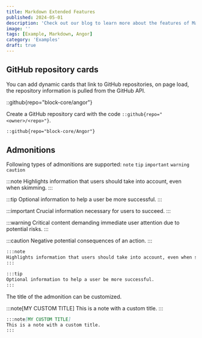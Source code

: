 ```yaml
---
title: Markdown Extended Features
published: 2024-05-01
description: 'Check out our blog to learn more about the features of Markdown'
image: ''
tags: [Example, Markdown, Angor]
category: 'Examples'
draft: true 
---
```


## GitHub repository cards
You can add dynamic cards that link to GitHub repositories, on page load, the repository information is pulled from the GitHub API. 

::github{repo="block-core/angor"}

Create a GitHub repository card with the code `::github{repo="<owner>/<repo>"}`.

```markdown
::github{repo="block-core/Angor"}
```

## Admonitions

Following types of admonitions are supported: `note` `tip` `important` `warning` `caution`

:::note
Highlights information that users should take into account, even when skimming.
:::

:::tip
Optional information to help a user be more successful.
:::

:::important
Crucial information necessary for users to succeed.
:::

:::warning
Critical content demanding immediate user attention due to potential risks.
:::

:::caution
Negative potential consequences of an action.
:::

```markdown
:::note
Highlights information that users should take into account, even when skimming.
:::

:::tip
Optional information to help a user be more successful.
:::
```

The title of the admonition can be customized.

:::note[MY CUSTOM TITLE]
This is a note with a custom title.
:::

```markdown
:::note[MY CUSTOM TITLE]
This is a note with a custom title.
:::
```